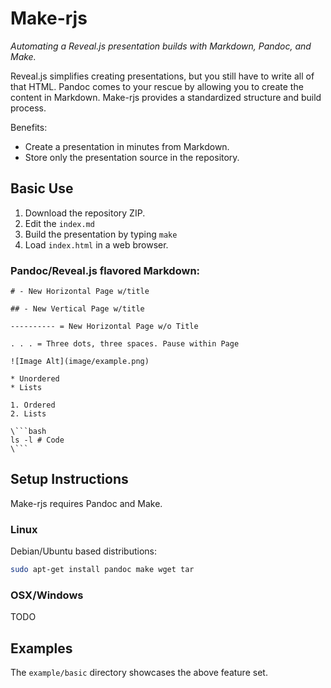 # Make-rjs

*Automating a Reveal.js presentation builds with Markdown, Pandoc, and Make.*

Reveal.js simplifies creating presentations, but you still have to write all of
that HTML. Pandoc comes to your rescue by allowing you to create the content in
Markdown. Make-rjs provides a standardized structure and build process.

Benefits:
* Create a presentation in minutes from Markdown.
* Store only the presentation source in the repository.

## Basic Use

1. Download the repository ZIP.
2. Edit the `index.md`
3. Build the presentation by typing `make`
4. Load `index.html` in a web browser.

### Pandoc/Reveal.js flavored Markdown:
```
# - New Horizontal Page w/title

## - New Vertical Page w/title

---------- = New Horizontal Page w/o Title

. . . = Three dots, three spaces. Pause within Page

![Image Alt](image/example.png)

* Unordered
* Lists

1. Ordered
2. Lists

\```bash
ls -l # Code
\```
```

## Setup Instructions

Make-rjs requires Pandoc and Make.

### Linux

Debian/Ubuntu based distributions:
```bash
sudo apt-get install pandoc make wget tar
```

### OSX/Windows

TODO

## Examples

The `example/basic` directory showcases the above feature set.
